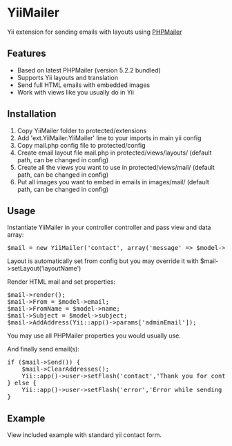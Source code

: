 # YiiMailer

Yii extension for sending emails with layouts using [PHPMailer](http://code.google.com/a/apache-extras.org/p/phpmailer/)

## Features

* Based on latest PHPMailer (version 5.2.2 bundled)
* Supports Yii layouts and translation
* Send full HTML emails with embedded images
* Work with views like you usually do in Yii


## Installation
1. Copy YiiMailer folder to protected/extensions
2. Add 'ext.YiiMailer.YiiMailer' line to your imports in main yii config
3. Copy mail.php config file to protected/config
4. Create email layout file mail.php in protected/views/layouts/ (default path, can be changed in config)
5. Create all the views you want to use in protected/views/mail/ (default path, can be changed in config)
6. Put all images you want to embed in emails in images/mail/ (default path, can be changed in config)

## Usage

Instantiate YiiMailer in your controller controller and pass view and data array:
<pre>
$mail = new YiiMailer('contact', array('message' => $model->body, 'name' => $model->name, 'description' => 'Contact form'));
</pre>
Layout is automatically set from config but you may override it with $mail->setLayout('layoutName')

Render HTML mail and set properties:
<pre>
$mail->render();
$mail->From = $model->email;
$mail->FromName = $model->name;
$mail->Subject = $model->subject;
$mail->AddAddress(Yii::app()->params['adminEmail']);
</pre>
You may use all PHPMailer properties you would usually use.

And finally send email(s):
<pre>
if ($mail->Send()) {
	$mail->ClearAddresses();
	Yii::app()->user->setFlash('contact','Thank you for contacting us. We will respond to you as soon as possible.');
} else {
	Yii::app()->user->setFlash('error','Error while sending email: '.$mail->ErrorInfo);
}
</pre>

## Example

View included example with standard yii contact form.